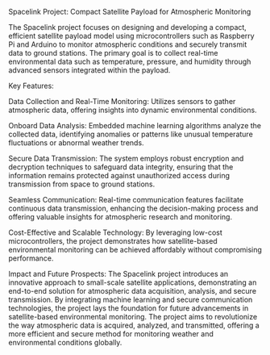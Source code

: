 
Spacelink Project: Compact Satellite Payload for Atmospheric Monitoring

The Spacelink project focuses on designing and developing a compact, efficient satellite payload model using microcontrollers such as Raspberry Pi and Arduino to monitor atmospheric conditions and securely transmit data to ground stations. The primary goal is to collect real-time environmental data such as temperature, pressure, and humidity through advanced sensors integrated within the payload.

Key Features:

Data Collection and Real-Time Monitoring: Utilizes sensors to gather atmospheric data, offering insights into dynamic environmental conditions.

Onboard Data Analysis: Embedded machine learning algorithms analyze the collected data, identifying anomalies or patterns like unusual temperature fluctuations or abnormal weather trends.

Secure Data Transmission: The system employs robust encryption and decryption techniques to safeguard data integrity, ensuring that the information remains protected against unauthorized access during transmission from space to ground stations.

Seamless Communication: Real-time communication features facilitate continuous data transmission, enhancing the decision-making process and offering valuable insights for atmospheric research and monitoring.

Cost-Effective and Scalable Technology: By leveraging low-cost microcontrollers, the project demonstrates how satellite-based environmental monitoring can be achieved affordably without compromising performance.

Impact and Future Prospects: The Spacelink project introduces an innovative approach to small-scale satellite applications, demonstrating an end-to-end solution for atmospheric data acquisition, analysis, and secure transmission. By integrating machine learning and secure communication technologies, the project lays the foundation for future advancements in satellite-based environmental monitoring. The project aims to revolutionize the way atmospheric data is acquired, analyzed, and transmitted, offering a more efficient and secure method for monitoring weather and environmental conditions globally.
